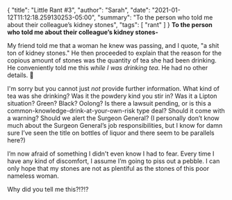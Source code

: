 {
    "title": "Little Rant #3",
    "author": "Sarah",
    "date": "2021-01-12T11:12:18.259130253-05:00",
    "summary": "To the person who told me about their colleague’s kidney stones",
    "tags": [
        "rant"
    ]
}
**To the person who told me about their colleague’s kidney stones-**

My friend told me that a woman he knew was passing, and I quote, "a shit
ton of kidney stones." He then proceeded to explain that the reason for
the copious amount of stones was the quantity of tea she had been
drinking. He conveniently told me this *while I was drinking tea*. He
had no other details. :facepalm:

I'm sorry but you cannot just *not* provide further information. What
kind of tea was she drinking? Was it the powdery kind you stir in? Was
it a Lipton situation? Green? Black? Oolong? Is there a lawsuit pending,
or is this a common-knowledge-drink-at-your-own-risk type deal? Should
it come with a warning? Should we alert the Surgeon General? (I
personally don’t know much about the Surgeon General’s job
responsibilities, but I know for damn sure I’ve seen the title on
bottles of liquor and there seem to be parallels here?)

I’m now afraid of something I didn't even know I had to fear. Every time
I have any kind of discomfort, I assume I’m going to piss out a pebble.
I can only hope that my stones are not as plentiful as the stones of
this poor nameless woman.

Why did you tell me this?\!?\!?
